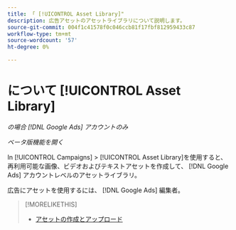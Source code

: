 ```yaml
---
title: 「 [!UICONTROL Asset Library]"
description: 広告アセットのアセットライブラリについて説明します。
source-git-commit: 004f1c41578f0c046ccb81f17fbf812959433c87
workflow-type: tm+mt
source-wordcount: '57'
ht-degree: 0%

---
```


# について [!UICONTROL Asset Library]

<!-- Combine with "Create" page into one page? -->

*の場合 [!DNL Google Ads] アカウントのみ*

*ベータ版機能を開く*

In [!UICONTROL Campaigns] > [!UICONTROL Asset Library]を使用すると、再利用可能な画像、ビデオおよびテキストアセットを作成して、 [!DNL Google Ads] アカウントレベルのアセットライブラリ。

広告にアセットを使用するには、 [!DNL Google Ads] 編集者。

>[!MORELIKETHIS]
>
>* [アセットの作成とアップロード](/help/search-social-commerce/campaign-management/asset-library/asset-create.md)
